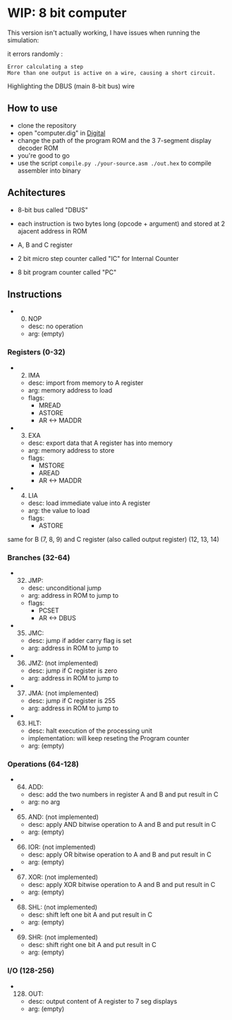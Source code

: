 # WIP: 8 bit computer

This version isn't actually working, I have issues when running the simulation:

it errors randomly :

```
Error calculating a step
More than one output is active on a wire, causing a short circuit.
```

Highlighting the DBUS (main 8-bit bus) wire

## How to use

- clone the repository
- open "computer.dig" in [Digital](https://github.com/hneemann/Digital)
- change the path of the program ROM and the 3 7-segment display decoder ROM 
- you're good to go
- use the script `compile.py ./your-source.asm ./out.hex` to compile assembler into binary

## Achitectures

- 8-bit bus called "DBUS"
- each instruction is two bytes long (opcode + argument) and stored at 2 ajacent address in ROM
- A, B and C register

- 2 bit micro step counter called "IC" for Internal Counter
- 8 bit program counter called "PC"

## Instructions

- 0. NOP
  - desc: no operation
  - arg: (empty)

### Registers (0-32)

- 2. IMA
  - desc: import from memory to A register
  - arg: memory address to load
  - flags:
    - MREAD
    - ASTORE
    - AR <-> MADDR

- 3. EXA
  - desc: export data that A register has into memory
  - arg: memory address to store
  - flags:
    - MSTORE
    - AREAD
    - AR <-> MADDR

- 4. LIA
  - desc: load immediate value into A register
  - arg: the value to load
  - flags:
    - ASTORE

same for B (7, 8, 9) and C register (also called output register) (12, 13, 14)

### Branches (32-64)

- 32. JMP:
  - desc: unconditional jump
  - arg: address in ROM to jump to
  - flags:
    - PCSET
    - AR <-> DBUS

- 35. JMC:
  - desc: jump if adder carry flag is set
  - arg: address in ROM to jump to
  
- 36. JMZ: (not implemented)
  - desc: jump if C register is zero
  - arg: address in ROM to jump to

- 37. JMA: (not implemented)
  - desc: jump if C register is 255
  - arg: address in ROM to jump to

- 63. HLT:
  - desc: halt execution of the processing unit
  - implementation: will keep reseting the Program counter
  - arg: (empty)

### Operations (64-128)

- 64. ADD:
  - desc: add the two numbers in register A and B and put result in C
  - arg: no arg

- 65. AND: (not implemented)
  - desc: apply AND bitwise operation to A and B and put result in C
  - arg: (empty)

- 66. IOR: (not implemented)
  - desc: apply OR bitwise operation to A and B and put result in C
  - arg: (empty)

- 67. XOR: (not implemented)
  - desc: apply XOR bitwise operation to A and B and put result in C
  - arg: (empty)

- 68. SHL: (not implemented)
  - desc: shift left one bit A and put result in C
  - arg: (empty)

- 69. SHR: (not implemented)
  - desc: shift right one bit A and put result in C
  - arg: (empty)

### I/O (128-256)

- 128. OUT:
  - desc: output content of A register to 7 seg displays
  - arg: (empty)
